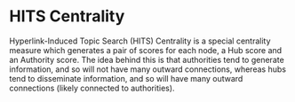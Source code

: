 # HITS Centrality

Hyperlink-Induced Topic Search (HITS) Centrality is a special centrality
measure which generates a pair of scores for each node, a Hub score and
an Authority score. The idea behind this is that authorities tend to
generate information, and so will not have many outward connections,
whereas hubs tend to disseminate information, and so will have many
outward connections (likely connected to authorities).
